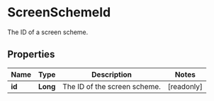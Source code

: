 

# ScreenSchemeId

The ID of a screen scheme.

## Properties

| Name | Type | Description | Notes |
|------------ | ------------- | ------------- | -------------|
|**id** | **Long** | The ID of the screen scheme. |  [readonly] |



